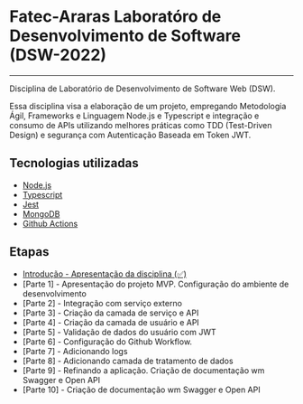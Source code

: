 # Fatec-Araras Laboratóro de Desenvolvimento de Software (DSW-2022)
-----
Disciplina de Laboratório de Desenvolvimento de Software Web (DSW).

Essa disciplina visa a elaboração de um projeto, empregando Metodologia Ágil, Frameworks e Linguagem Node.js e Typescript e integração e consumo de APIs utilizando melhores práticas como TDD (Test-Driven Design) e segurança com Autenticação Baseada em Token JWT.


## Tecnologias utilizadas
- [Node.js](https://nodejs.org/)
- [Typescript](https://www.typescriptlang.org/)
- [Jest](https://jestjs.io/)
- [MongoDB](https://wwww.mongodb.com/)
- [Github Actions](https://github.com/features/actions)

## Etapas
- [Introdução - Apresentação da disciplina (✅)](https://github.com/aceiro/fatec-dsw-2022/tree/docs/docs) 
- [Parte 1] - Apresentação do projeto MVP. Configuração do ambiente de desenvolvimento
- [Parte 2] - Integração com serviço externo
- [Parte 3] - Criação da camada de serviço e API
- [Parte 4] - Criação da camada de usuário e API
- [Parte 5] - Validação de dados do usuário com JWT
- [Parte 6] - Configuração do Github Workflow.
- [Parte 7] - Adicionando logs
- [Parte 8] - Adicionando camada de tratamento de dados
- [Parte 9] - Refinando a aplicação. Criação de documentação wm Swagger e Open API
- [Parte 10] - Criação de documentação wm Swagger e Open API
